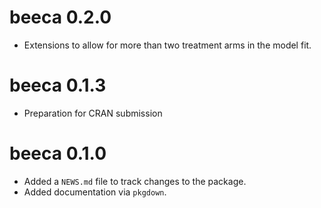 # beeca 0.2.0

- Extensions to allow for more than two treatment arms in the model fit.

# beeca 0.1.3

- Preparation for CRAN submission

# beeca 0.1.0

- Added a `NEWS.md` file to track changes to the package.
- Added documentation via `pkgdown`.
